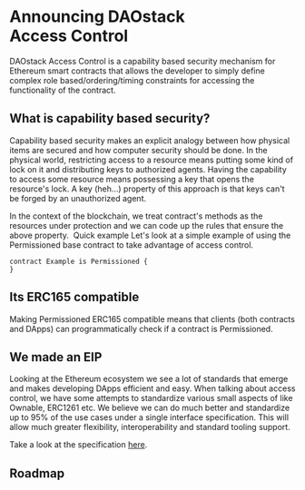 # Announcing DAOstack Access Control
DAOstack Access Control is a capability based security mechanism for Ethereum smart contracts that allows the developer to simply define complex role based/ordering/timing constraints for accessing the functionality of the contract.

## What is capability based security?
Capability based security makes an explicit analogy between how physical items are secured and how computer security should be done. In the physical world, restricting access to a resource means putting some kind of lock on it and distributing keys to authorized agents. Having the capability to access some resource means possessing a key that opens the resource's lock. A key (heh…) property of this approach is that keys can't be forged by an unauthorized agent.

In the context of the blockchain, we treat contract's methods as the resources under protection and we can code up the rules that ensure the above property. 
Quick example
Let's look at a simple example of using the Permissioned base contract to take advantage of access control.
```
contract Example is Permissioned {
}
```

## Its ERC165 compatible
Making Permissioned ERC165 compatible means that clients (both contracts and DApps) can programmatically check if a contract is Permissioned.

## We made an EIP
Looking at the Ethereum ecosystem we see a lot of standards that emerge and makes developing DApps efficient and easy. When talking about access control, we have some attempts to standardize various small aspects of like Ownable, ERC1261 etc. We believe we can do much better and standardize up to 95% of the use cases under a single interface specification. This will allow much greater flexibility, interoperability and standard tooling support.

Take a look at the specification [here](https://github.com/ethereum/EIPs/blob/master/EIPS/eip-TBD.md).

## Roadmap

